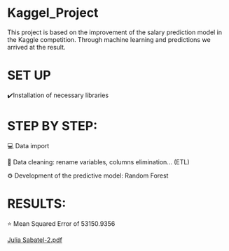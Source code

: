 # Kaggel_Project


This project is based on the improvement of the salary prediction model in the Kaggle competition. Through machine learning and predictions we arrived at the result.

# SET UP

✔️Installation of necessary libraries

# STEP BY STEP:

💻 Data import

🧹 Data cleaning: rename variables, columns elimination... (ETL)

⚙️ Development of the predictive model: Random Forest

# RESULTS:

⭐️ Mean Squared Error of 53150.9356

[Julia Sabatel-2.pdf](https://github.com/juliasabatel/Kaggel_Project/files/10155354/Julia.Sabatel-2.pdf)
